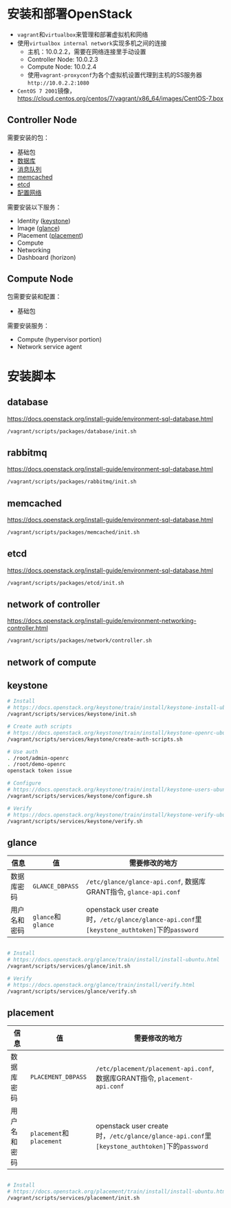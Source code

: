 # 安装和部署OpenStack

- `vagrant`和`virtualbox`来管理和部署虚拟机和网络
- 使用`virtualbox internal network`实现多机之间的连接
  - 主机：10.0.2.2，需要在网络连接里手动设置
  - Controller Node: 10.0.2.3
  - Compute Node: 10.0.2.4
  - 使用`vagrant-proxyconf`为各个虚拟机设置代理到主机的SS服务器`http://10.0.2.2:1080`
- `CentOS 7 2001`镜像，https://cloud.centos.org/centos/7/vagrant/x86_64/images/CentOS-7.box

## Controller Node

需要安装的包：
- 基础包
- [数据库](#database)
- [消息队列](#rabbitmq)
- [memcached](#memcached)
- [etcd](#etcd)
- [配置网络](#network-of-controller)

需要安装以下服务：
- Identity ([keystone](#keystone))
- Image ([glance](#glance))
- Placement ([placement](#placement))
- Compute
- Networking
- Dashboard (horizon)

## Compute Node

包需要安装和配置：
- 基础包

需要安装服务：
- Compute (hypervisor portion)
- Network service agent

# 安装脚本

## database

https://docs.openstack.org/install-guide/environment-sql-database.html

```bash
/vagrant/scripts/packages/database/init.sh
```

## rabbitmq

https://docs.openstack.org/install-guide/environment-sql-database.html

```bash
/vagrant/scripts/packages/rabbitmq/init.sh
```

## memcached

https://docs.openstack.org/install-guide/environment-sql-database.html

```bash
/vagrant/scripts/packages/memcached/init.sh
```

## etcd

https://docs.openstack.org/install-guide/environment-sql-database.html


```bash
/vagrant/scripts/packages/etcd/init.sh
```

## network of controller

https://docs.openstack.org/install-guide/environment-networking-controller.html

```bash
/vagrant/scripts/packages/network/controller.sh
```

## network of compute

## keystone

```bash
# Install
# https://docs.openstack.org/keystone/train/install/keystone-install-ubuntu.html
/vagrant/scripts/services/keystone/init.sh

# Create auth scripts
# https://docs.openstack.org/keystone/train/install/keystone-openrc-ubuntu.html
/vagrant/scripts/services/keystone/create-auth-scripts.sh

# Use auth
. /root/admin-openrc
. /root/demo-openrc
openstack token issue

# Configure
# https://docs.openstack.org/keystone/train/install/keystone-users-ubuntu.html
/vagrant/scripts/services/keystone/configure.sh

# Verify
# https://docs.openstack.org/keystone/train/install/keystone-verify-ubuntu.html
/vagrant/scripts/services/keystone/verify.sh

```

## glance


| 信息               | 值                 | 需要修改的地方                                                                               |
| ------------------ | ------------------ | -------------------------------------------------------------------------------------------- |
| 数据库密码         | `GLANCE_DBPASS`    | `/etc/glance/glance-api.conf`, 数据库GRANT指令, `glance-api.conf`                            |
| 用户名和密码 | `glance`和`glance` | openstack user create时，`/etc/glance/glance-api.conf`里`[keystone_authtoken]`下的`password` |

```bash

# Install
# https://docs.openstack.org/glance/train/install/install-ubuntu.html
/vagrant/scripts/services/glance/init.sh

# Verify
# https://docs.openstack.org/glance/train/install/verify.html
/vagrant/scripts/services/glance/verify.sh

```

## placement

| 信息               | 值                 | 需要修改的地方                                                                               |
| ------------------ | ------------------ | -------------------------------------------------------------------------------------------- |
| 数据库密码         | `PLACEMENT_DBPASS`    | `/etc/placement/placement-api.conf`, 数据库GRANT指令, `placement-api.conf`                            |
| 用户名和密码 | `placement`和`placement` | openstack user create时，`/etc/glance/glance-api.conf`里`[keystone_authtoken]`下的`password` |

```bash

# Install
# https://docs.openstack.org/placement/train/install/install-ubuntu.html
/vagrant/scripts/services/placement/init.sh

```